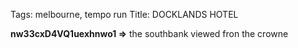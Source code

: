 Tags: melbourne, tempo run
Title: DOCKLANDS HOTEL
  
**nw33cxD4VQ1uexhnwo1 =>** the southbank viewed fron the crowne
